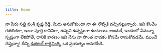 ```yaml
---
title: Home
---
```


నా పేరు [సత్తి వంశీ కృష్ణ రెడ్డి](https://vamsi3.github.io/). మీరు అనుకోకుండా నా ఈ నోట్స్‌కి వచ్చినట్టున్నారు. ఇవి కొంచెం గజిబిజిగా, ఇంకా పూర్తి కానివిగా, ఉన్నవి ఉన్నట్టుగా ఉంటాయి. అందుకే, ఇందులో ఏమన్నా స్పష్టంగా లేకపోతే, దానికి కారణం ఇవి నేను నా సొంత వాడకం కోసమే రాసుకోవడమే. ముందే చెప్తున్నా! దీన్ని [డిజిటల్ గార్డెనింగ్](https://www.google.com/search?q=What+are+Digital+Gardens%3F)కి ఒక ప్రయత్నం అనుకోండి.
